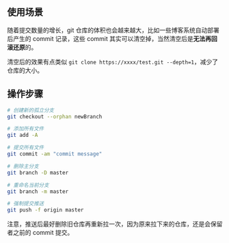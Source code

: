 ## 使用场景
随着提交数量的增长，git 仓库的体积也会越来越大，比如一些博客系统自动部署后产生的 commit 记录，这些 commit 其实可以清空掉，当然清空后是**无法再回滚还原**的。

清空后的效果有点类似 `git clone https://xxxx/test.git --depth=1`，减少了仓库的大小。

## 操作步骤
```bash
# 创建新的孤立分支
git checkout --orphan newBranch

# 添加所有文件
git add -A

# 提交所有文件
git commit -am "commit message"

# 删除主分支
git branch -D master

# 重命名当前分支
git branch -m master

# 强制提交推送
git push -f origin master
```

注意，推送后最好删除旧仓库再重新拉一次，因为原来拉下来的仓库，还是会保留者之前的 commit 提交。